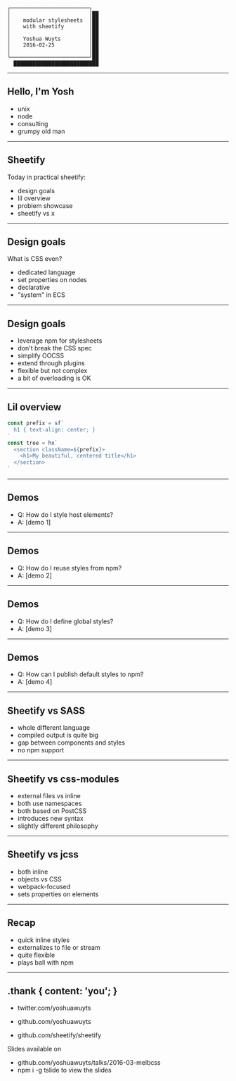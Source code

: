 ```
┌─────────────────────────┐
│                         │██
│    modular stylesheets  │██
│    with sheetify        │██
│                         │██
│    Yoshua Wuyts         │██
│    2016-02-25           │██
│                         │██
└─────────────────────────┘██
  ███████████████████████████
```

---
## Hello, I'm Yosh
- unix
- node
- consulting
- grumpy old man

---
## Sheetify
Today in practical sheetify:
- design goals
- lil overview
- problem showcase
- sheetify vs x

---
## Design goals
What is CSS even?
- dedicated language
- set properties on nodes
- declarative
- "system" in ECS

---
## Design goals
- leverage npm for stylesheets
- don't break the CSS spec
- simplify OOCSS
- extend through plugins
- flexible but not complex
- a bit of overloading is OK

---
## Lil overview
```js
const prefix = sf`
  h1 { text-align: center; }
`
const tree = hx`
  <section className=${prefix}>
    <h1>My beautiful, centered title</h1>
  </section>
`
```

---
## Demos
- Q: How do I style host elements?
- A: [demo 1]

---
## Demos
- Q: How do I reuse styles from npm?
- A: [demo 2]

---
## Demos
- Q: How do I define global styles?
- A: [demo 3]

---
## Demos
- Q: How can I publish default styles to npm?
- A: [demo 4]

---
## Sheetify vs SASS
- whole different language
- compiled output is quite big
- gap between components and styles
- no npm support

---
## Sheetify vs css-modules
- external files vs inline
- both use namespaces
- both based on PostCSS
- introduces new syntax
- slightly different philosophy

---
## Sheetify vs jcss
- both inline
- objects vs CSS
- webpack-focused
- sets properties on elements

---
## Recap
- quick inline styles
- externalizes to file or stream
- quite flexible
- plays ball with npm

---
## .thank { content: 'you'; }
- twitter.com/yoshuawuyts
- github.com/yoshuawuyts

- github.com/sheetify/sheetify

Slides available on
- github.com/yoshuawuyts/talks/2016-03-melbcss
- npm i -g tslide to view the slides
